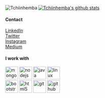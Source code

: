 [![Tchiinhemba's github stats](https://github-readme-stats.vercel.app/api?username=tchiinhemba&show_icons=true&theme=dark)](https://github.com/tchiinhemba)
<img align="left" src="https://github-readme-stats.vercel.app/api/top-langs/?username=tchiinhemba&layout=compact&hide=html&show_icons=true&theme=dark" alt="Tchiinhemba" />


#### Contact
[LinkedIn](https://linkedin.com/in/tchiinhemba)<br>
[Twitter](https://twitter.com/tchiinhemba)<br>
[Instagram](https://www.instagram.com/tchiinhemba/)<br>
[Medium](https://medium.com/@tchiinhemba)<br>

#### I work with <br>
<p align="left"><img src="https://github.com/konpa/devicon/blob/master/icons/mongodb/mongodb-original.svg" alt="mongodb" width="40" height="40"/>
  <img src="https://github.com/detain/svg-logos/blob/master/svg/nodejs-icon.svg" alt="nodejs" width="40" height="40"/>
  <img src="https://github.com/abranhe/programming-languages-logos/blob/master/src/java/java.svg" alt="java" width="40" heigth="35"/>
  <img src="https://github.com/konpa/devicon/blob/master/icons/linux/linux-original.svg" alt="linux" width="40" height="40"/> <br>
  <img src="https://www.vectorlogo.zone/logos/getbootstrap/getbootstrap-icon.svg" alt="bootstrap" width="40" height="40"/>
  <img src="https://www.vectorlogo.zone/logos/w3_html5/w3_html5-icon.svg" alt="html5" width="40" height="40"/>
  <img src="https://www.vectorlogo.zone/logos/git-scm/git-scm-icon.svg" alt="git" width="40" height="40"/>
  <img src="https://www.vectorlogo.zone/logos/github/github-tile.svg" alt="github" width="40" height="40"/>

